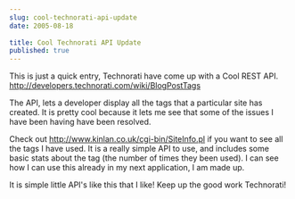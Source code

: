 ```yaml
---
slug: cool-technorati-api-update
date: 2005-08-18
 
title: Cool Technorati API Update
published: true
---
```

This is just a quick entry, Technorati have come up with a Cool REST API. <a href="http://developers.technorati.com/wiki/BlogPostTags">http://developers.technorati.com/wiki/BlogPostTags</a><p />The API, lets a developer display all the tags that a particular site has created.  It is pretty cool because it lets me see that some of the issues I have been having have been resolved.<p />Check out <a href="http://www.kinlan.co.uk/cgi-bin/SiteInfo.pl">http://www.kinlan.co.uk/cgi-bin/SiteInfo.pl</a> if you want to see all the tags I have used.  It is a really simple API to use, and includes some basic stats about the tag (the number of times they been used).  I can see how I can use this already in my next application, I am made up.<p />It is simple little API's like this that I like!  Keep up the good work Technorati!<p />

